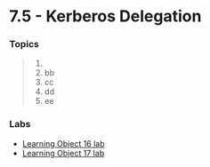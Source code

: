 # 7.5 - Kerberos Delegation

### Topics

> 1.
> 2. bb
> 3. cc
> 4. dd
> 5. ee

### Labs

* [Learning Object 16 lab](../../lab/16-lo1-6.md)
* [Learning Object 17 lab](../../lab/17-lo1-7.md)
